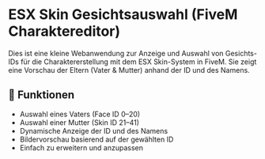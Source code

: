 # ESX Skin Gesichtsauswahl (FiveM Charaktereditor)

Dies ist eine kleine Webanwendung zur Anzeige und Auswahl von Gesichts-IDs für die Charaktererstellung mit dem ESX Skin-System in FiveM. Sie zeigt eine Vorschau der Eltern (Vater & Mutter) anhand der ID und des Namens.

## 🔧 Funktionen

- Auswahl eines Vaters (Face ID 0–20)
- Auswahl einer Mutter (Skin ID 21–41)
- Dynamische Anzeige der ID und des Namens
- Bildervorschau basierend auf der gewählten ID
- Einfach zu erweitern und anzupassen
